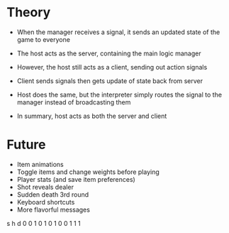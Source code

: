 # Theory

- When the manager receives a signal, it sends an updated state of the game to everyone
- The host acts as the server, containing the main logic manager
- However, the host still acts as a client, sending out action signals
- Client sends signals then gets update of state back from server
- Host does the same, but the interpreter simply routes the signal to the manager instead of broadcasting them

- In summary, host acts as both the server and client

# Future

- Item animations
- Toggle items and change weights before playing
- Player stats (and save item preferences)
- Shot reveals dealer
- Sudden death 3rd round
- Keyboard shortcuts
- More flavorful messages

s h d
0 0 1
0 1 0
1 0 0
1 1 1
